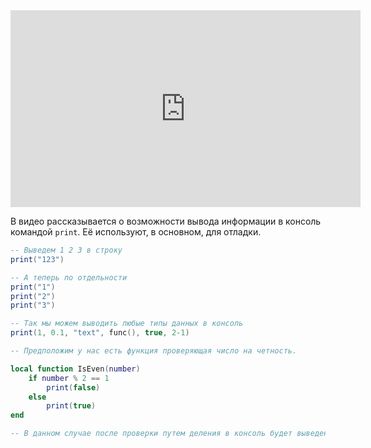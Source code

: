 <center> <iframe width="560" height="315" src="https://www.youtube.com/embed/ei2Pc4xV1cQ?si=ZfIKu956uCrYzeLP" title="YouTube video player" frameborder="0" allow="accelerometer; autoplay; clipboard-write; encrypted-media; gyroscope; picture-in-picture; web-share" referrerpolicy="strict-origin-when-cross-origin" allowfullscreen></iframe> </center>

В видео рассказывается о возможности вывода информации в консоль командой `print`. Её используют, в основном, для отладки. 

```lua
-- Выведем 1 2 3 в строку
print("123")

-- А теперь по отдельности
print("1")
print("2")
print("3")

-- Так мы можем выводить любые типы данных в консоль
print(1, 0.1, "text", func(), true, 2-1)
```

```lua
-- Предположим у нас есть функция проверяющая число на четность.

local function IsEven(number)
	if number % 2 == 1
		print(false)
	else
		print(true)
end

-- В данном случае после проверки путем деления в консоль будет выведенно true или false, в зависимости от исходных данных
```